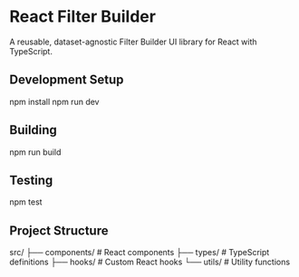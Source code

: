 # React Filter Builder

A reusable, dataset-agnostic Filter Builder UI library for React with TypeScript.

## Development Setup

npm install
npm run dev


## Building

npm run build


## Testing

npm test


## Project Structure

src/
├── components/ # React components
├── types/ # TypeScript definitions
├── hooks/ # Custom React hooks
└── utils/ # Utility functions

